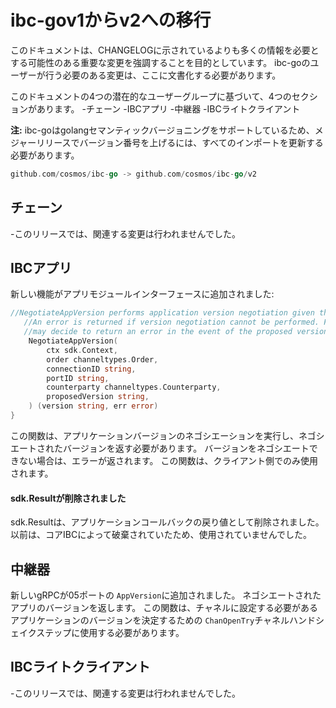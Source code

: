 # ibc-gov1からv2への移行

このドキュメントは、CHANGELOGに示されているよりも多くの情報を必要とする可能性のある重要な変更を強調することを目的としています。
ibc-goのユーザーが行う必要のある変更は、ここに文書化する必要があります。

このドキュメントの4つの潜在的なユーザーグループに基づいて、4つのセクションがあります。
-チェーン
-IBCアプリ
-中継器
-IBCライトクライアント

**注:** ibc-goはgolangセマンティックバージョニングをサポートしているため、メジャーリリースでバージョン番号を上げるには、すべてのインポートを更新する必要があります。
```go
github.com/cosmos/ibc-go -> github.com/cosmos/ibc-go/v2
```

## チェーン

-このリリースでは、関連する変更は行われませんでした。

## IBCアプリ

新しい機能がアプリモジュールインターフェースに追加されました:
```go
//NegotiateAppVersion performs application version negotiation given the provided channel ordering, connectionID, portID, counterparty and proposed version.
   //An error is returned if version negotiation cannot be performed. For example, an application module implementing this interface
   //may decide to return an error in the event of the proposed version being incompatible with it's own
    NegotiateAppVersion(
        ctx sdk.Context,
        order channeltypes.Order,
        connectionID string,
        portID string,
        counterparty channeltypes.Counterparty,
        proposedVersion string,
    ) (version string, err error)
}
```

この関数は、アプリケーションバージョンのネゴシエーションを実行し、ネゴシエートされたバージョンを返す必要があります。 バージョンをネゴシエートできない場合は、エラーが返されます。 この関数は、クライアント側でのみ使用されます。

#### sdk.Resultが削除されました

sdk.Resultは、アプリケーションコールバックの戻り値として削除されました。 以前は、コアIBCによって破棄されていたため、使用されていませんでした。

## 中継器

新しいgRPCが05ポートの `AppVersion`に追加されました。 ネゴシエートされたアプリのバージョンを返します。 この関数は、チャネルに設定する必要があるアプリケーションのバージョンを決定するための `ChanOpenTry`チャネルハンドシェイクステップに使用する必要があります。

## IBCライトクライアント

-このリリースでは、関連する変更は行われませんでした。